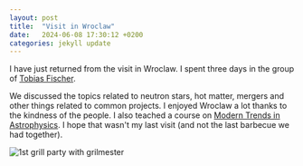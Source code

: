 ```yaml
---
layout: post
title:  "Visit in Wroclaw"
date:   2024-06-08 17:30:12 +0200
categories: jekyll update
---
```


I have just returned from the visit in Wroclaw. I spent three days in the group of [Tobias Fischer](http://www.ift.uni.wroc.pl/~fischer/). 

We discussed the topics related to neutron stars, hot matter, mergers and other things related to common projects. I enjoyed Wroclaw a lot thanks to the kindness of the people. I also teached a course on [Modern Trends in Astrophysics](https://murbanec.github.io/jekyll/update/2024/06/07/Modern-trends.html). I hope that wasn't my last visit (and not the last barbecue we had together).


![1st grill party with grilmester](/images/first_party.png)